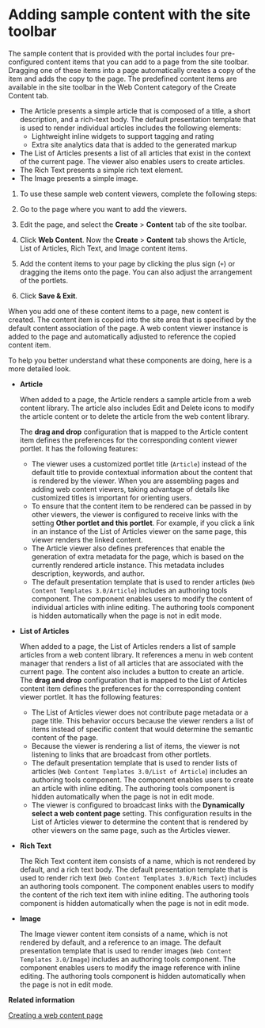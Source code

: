 # Adding sample content with the site toolbar

The sample content that is provided with the portal includes four pre-configured content items that you can add to a page from the site toolbar. Dragging one of these items into a page automatically creates a copy of the item and adds the copy to the page. The predefined content items are available in the site toolbar in the Web Content category of the Create Content tab.

-   The Article presents a simple article that is composed of a title, a short description, and a rich-text body. The default presentation template that is used to render individual articles includes the following elements:
    -   Lightweight inline widgets to support tagging and rating
    -   Extra site analytics data that is added to the generated markup
-   The List of Articles presents a list of all articles that exist in the context of the current page. The viewer also enables users to create articles.
-   The Rich Text presents a simple rich text element.
-   The Image presents a simple image.

1.  To use these sample web content viewers, complete the following steps:
2.  Go to the page where you want to add the viewers.

3.  Edit the page, and select the **Create** \> **Content** tab of the site toolbar.

4.  Click **Web Content**. Now the **Create** \> **Content** tab shows the Article, List of Articles, Rich Text, and Image content items.

5.  Add the content items to your page by clicking the plus sign \(`+`\) or dragging the items onto the page. You can also adjust the arrangement of the portlets.

6.  Click **Save & Exit**.


When you add one of these content items to a page, new content is created. The content item is copied into the site area that is specified by the default content association of the page. A web content viewer instance is added to the page and automatically adjusted to reference the copied content item.

To help you better understand what these components are doing, here is a more detailed look.

-   **Article**

    When added to a page, the Article renders a sample article from a web content library. The article also includes Edit and Delete icons to modify the article content or to delete the article from the web content library.

    The **drag and drop** configuration that is mapped to the Article content item defines the preferences for the corresponding content viewer portlet. It has the following features:

    -   The viewer uses a customized portlet title \(`Article`\) instead of the default title to provide contextual information about the content that is rendered by the viewer. When you are assembling pages and adding web content viewers, taking advantage of details like customized titles is important for orienting users.
    -   To ensure that the content item to be rendered can be passed in by other viewers, the viewer is configured to receive links with the setting **Other portlet and this portlet**. For example, if you click a link in an instance of the List of Articles viewer on the same page, this viewer renders the linked content.
    -   The Article viewer also defines preferences that enable the generation of extra metadata for the page, which is based on the currently rendered article instance. This metadata includes description, keywords, and author.
    -   The default presentation template that is used to render articles \(`Web Content Templates 3.0/Article`\) includes an authoring tools component. The component enables users to modify the content of individual articles with inline editing. The authoring tools component is hidden automatically when the page is not in edit mode.
-   **List of Articles**

    When added to a page, the List of Articles renders a list of sample articles from a web content library. It references a menu in web content manager that renders a list of all articles that are associated with the current page. The content also includes a button to create an article. The **drag and drop** configuration that is mapped to the List of Articles content item defines the preferences for the corresponding content viewer portlet. It has the following features:

    -   The List of Articles viewer does not contribute page metadata or a page title. This behavior occurs because the viewer renders a list of items instead of specific content that would determine the semantic content of the page.
    -   Because the viewer is rendering a list of items, the viewer is not listening to links that are broadcast from other portlets.
    -   The default presentation template that is used to render lists of articles \(`Web Content Templates 3.0/List of Article`\) includes an authoring tools component. The component enables users to create an article with inline editing. The authoring tools component is hidden automatically when the page is not in edit mode.
    -   The viewer is configured to broadcast links with the **Dynamically select a web content page** setting. This configuration results in the List of Articles viewer to determine the content that is rendered by other viewers on the same page, such as the Articles viewer.
-   **Rich Text**

    The Rich Text content item consists of a name, which is not rendered by default, and a rich text body. The default presentation template that is used to render rich text \(`Web Content Templates 3.0/Rich Text`\) includes an authoring tools component. The component enables users to modify the content of the rich text item with inline editing. The authoring tools component is hidden automatically when the page is not in edit mode.

-   **Image**

    The Image viewer content item consists of a name, which is not rendered by default, and a reference to an image. The default presentation template that is used to render images \(`Web Content Templates 3.0/Image`\) includes an authoring tools component. The component enables users to modify the image reference with inline editing. The authoring tools component is hidden automatically when the page is not in edit mode.



**Related information**  


[Creating a web content page](../admin-system/mp_wcm_createpage.md)

